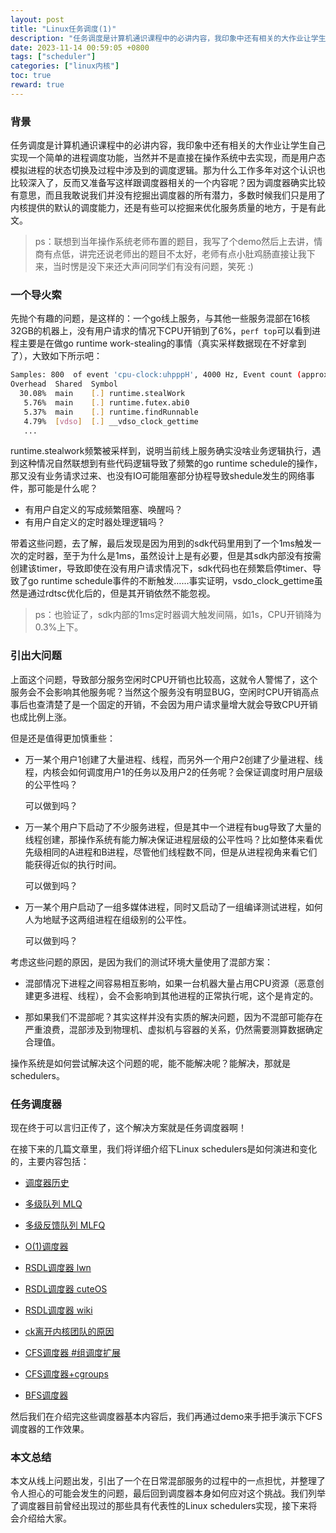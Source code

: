 ```yaml
---
layout: post
title: "Linux任务调度(1)"
description: "任务调度是计算机通识课程中的必讲内容，我印象中还有相关的大作业让学生自己实现一个简单的进程调度功能，当然并不是直接在操作系统中去实现，而是用户态模拟进程的状态切换及过程中涉及到的调度逻辑。那为什么工作多年对这个认识也比较深入了，反而又准备写这样跟调度器相关的一个内容呢？因为调度器确实比较有意思，而且我敢说我们并没有挖掘出调度器的所有潜力，多数时候我们只是用了内核提供的默认的调度能力，还是有些可以挖掘来优化服务质量的地方，于是有此文。"
date: 2023-11-14 00:59:05 +0800
tags: ["scheduler"]
categories: ["linux内核"]
toc: true
reward: true
---
```


### 背景

任务调度是计算机通识课程中的必讲内容，我印象中还有相关的大作业让学生自己实现一个简单的进程调度功能，当然并不是直接在操作系统中去实现，而是用户态模拟进程的状态切换及过程中涉及到的调度逻辑。那为什么工作多年对这个认识也比较深入了，反而又准备写这样跟调度器相关的一个内容呢？因为调度器确实比较有意思，而且我敢说我们并没有挖掘出调度器的所有潜力，多数时候我们只是用了内核提供的默认的调度能力，还是有些可以挖掘来优化服务质量的地方，于是有此文。

> ps：联想到当年操作系统老师布置的题目，我写了个demo然后上去讲，情商有点低，讲完还说老师出的题目不太好，老师有点小肚鸡肠直接让我下来，当时愣是没下来还大声问同学们有没有问题，笑死 :)

### 一个导火索

先抛个有趣的问题，是这样的：一个go线上服务，与其他一些服务混部在16核32GB的机器上，没有用户请求的情况下CPU开销到了6%，`perf top`可以看到进程主要是在做go runtime work-stealing的事情（真实采样数据现在不好拿到了），大致如下所示吧：

```bash
Samples: 800  of event 'cpu-clock:uhpppH', 4000 Hz, Event count (approx.): 125918164 lost: 0/0 drop: 0/0
Overhead  Shared  Symbol
  30.08%  main    [.] runtime.stealWork
   5.76%  main    [.] runtime.futex.abi0
   5.37%  main    [.] runtime.findRunnable
   4.79%  [vdso]  [.] __vdso_clock_gettime
   ...
```

runtime.stealwork频繁被采样到，说明当前线上服务确实没啥业务逻辑执行，遇到这种情况自然联想到有些代码逻辑导致了频繁的go runtime schedule的操作，那又没有业务请求过来、也没有IO可能阻塞部分协程导致shedule发生的网络事件，那可能是什么呢？

- 有用户自定义的写成频繁阻塞、唤醒吗？
- 有用户自定义的定时器处理逻辑吗？

带着这些问题，去了解，最后发现是因为用到的sdk代码里用到了一个1ms触发一次的定时器，至于为什么是1ms，虽然设计上是有必要，但是其sdk内部没有按需创建该timer，导致即使在没有用户请求情况下，sdk代码也在频繁启停timer、导致了go runtime schedule事件的不断触发……事实证明，vsdo_clock_gettime虽然是通过rdtsc优化后的，但是其开销依然不能忽视。

> ps：也验证了，sdk内部的1ms定时器调大触发间隔，如1s，CPU开销降为0.3%上下。

### 引出大问题

上面这个问题，导致部分服务空闲时CPU开销也比较高，这就令人警惕了，这个服务会不会影响其他服务呢？当然这个服务没有明显BUG，空闲时CPU开销高点事后也查清楚了是一个固定的开销，不会因为用户请求量增大就会导致CPU开销也成比例上涨。

但是还是值得更加慎重些：

- 万一某个用户1创建了大量进程、线程，而另外一个用户2创建了少量进程、线程，内核会如何调度用户1的任务以及用户2的任务呢？会保证调度时用户层级的公平性吗？

  可以做到吗？

- 万一某个用户下启动了不少服务进程，但是其中一个进程有bug导致了大量的线程创建，那操作系统有能力解决保证进程层级的公平性吗？比如整体来看优先级相同的A进程和B进程，尽管他们线程数不同，但是从进程视角来看它们能获得近似的执行时间。

  可以做到吗？

- 万一某个用户启动了一组多媒体进程，同时又启动了一组编译测试进程，如何人为地赋予这两组进程在组级别的公平性。

  可以做到吗？

考虑这些问题的原因，是因为我们的测试环境大量使用了混部方案：

- 混部情况下进程之间容易相互影响，如果一台机器大量占用CPU资源（恶意创建更多进程、线程），会不会影响到其他进程的正常执行呢，这个是肯定的。

- 那如果我们不混部呢？其实这样并没有实质的解决问题，因为不混部可能存在严重浪费，混部涉及到物理机、虚拟机与容器的关系，仍然需要测算数据确定合理值。

操作系统是如何尝试解决这个问题的呢，能不能解决呢？能解决，那就是schedulers。

### 任务调度器

现在终于可以言归正传了，这个解决方案就是任务调度器啊！

在接下来的几篇文章里，我们将详细介绍下Linux schedulers是如何演进和变化的，主要内容包括：

- [调度器历史](https://ops-class.org/slides/2017-03-03-schedulingstory/)

- [多级队列 MLQ](https://www.geeksforgeeks.org/multilevel-queue-mlq-cpu-scheduling/)
- [多级反馈队列 MLFQ](https://www.geeksforgeeks.org/multilevel-feedback-queue-scheduling-mlfq-cpu-scheduling/)
- [O(1)调度器](https://en.wikipedia.org/wiki/O(1)_scheduler)
- [RSDL调度器 lwn](https://analytics.google.com/analytics/web/#/p377285557/reports/intelligenthome)
- [RSDL调度器 cuteOS](https://github.com/a-darwish/cuteOS-references/blob/master/papers/sched/Corbet07%20-%20The%20Rotating%20Staircase%20Deadline%20Scheduler.pdf)
- [RSDL调度器 wiki](https://ck.fandom.com/wiki/RSDL)
- [ck离开内核团队的原因](https://geek.digit.in/community/threads/why-i-quit-kernel-developer-con-kolivas.81361/)

- [CFS调度器 #组调度扩展](https://docs.kernel.org/scheduler/sched-design-CFS.html#:~:text=GROUP%20SCHEDULER%20EXTENSIONS%20TO%20CFS)
- [CFS调度器+cgroups](https://kernel.googlesource.com/pub/scm/linux/kernel/git/glommer/memcg/+/cpu_stat/Documentation/cgroups/cpu.txt)
- [BFS调度器](https://en.wikipedia.org/wiki/Brain_Fuck_Scheduler)

然后我们在介绍完这些调度器基本内容后，我们再通过demo来手把手演示下CFS调度器的工作效果。

### 本文总结

本文从线上问题出发，引出了一个在日常混部服务的过程中的一点担忧，并整理了令人担心的可能会发生的问题，最后回到调度器本身如何应对这个挑战。我们列举了调度器目前曾经出现过的那些具有代表性的Linux schedulers实现，接下来将会介绍给大家。